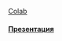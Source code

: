 [Colab](https://colab.research.google.com/drive/1CqxmZO5Bp1b3eASoF9QZMenqVfymUfMd)

#### [Презентация](https://docs.google.com/presentation/d/1cWPPCiwQ66hxGfNuKaOH3RgsTbjKR0wwb7c7ir5z1GE/)
